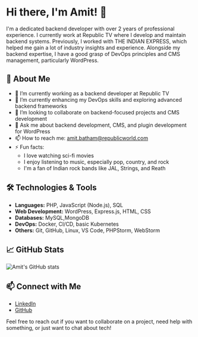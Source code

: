 # Hi there, I'm Amit! 👋

I'm a dedicated backend developer with over 2 years of professional experience. I currently work at Republic TV where I develop and maintain backend systems. Previously, I worked with THE INDIAN EXPRESS, which helped me gain a lot of industry insights and experience. Alongside my backend expertise, I have a good grasp of DevOps principles and CMS management, particularly WordPress.

## 🚀 About Me

- 🔭 I’m currently working as a backend developer at Republic TV
- 🌱 I’m currently enhancing my DevOps skills and exploring advanced backend frameworks
- 👯 I’m looking to collaborate on backend-focused projects and CMS development
- 💬 Ask me about backend development, CMS, and plugin development for WordPress
- 📫 How to reach me: [amit.batham@republicworld.com](mailto:amit.batham@republicworld.com)
- ⚡ Fun facts: 
  - I love watching sci-fi movies
  - I enjoy listening to music, especially pop, country, and rock
  - I'm a fan of Indian rock bands like JAL, Strings, and Reath

## 🛠️ Technologies & Tools

- **Languages:** PHP, JavaScript (Node.js), SQL
- **Web Development:** WordPress, Express.js, HTML, CSS
- **Databases:** MySQL,MongoDB
- **DevOps:** Docker, CI/CD, basic Kubernetes
- **Others:** Git, GitHub, Linux, VS Code, PHPStorm, WebStorm

## 📈 GitHub Stats

![Amit's GitHub stats](https://github-readme-stats.vercel.app/api?username=amit-rb&show_icons=true&theme=radical)

## 📫 Connect with Me

- [LinkedIn](https://www.linkedin.com/in/amitkumarbatham)
- [GitHub](https://github.com/amit9412)

Feel free to reach out if you want to collaborate on a project, need help with something, or just want to chat about tech!
